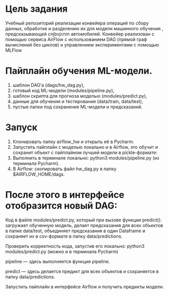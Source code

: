 # Цель задания

 Учебный репозиторий реализации конвейера операций по сбору данных, обработке и разделению их для модели машинного обучения , предсказывающей cnjbvjcnm автомобилей. Конвейер реализован с помощью сервиса AirFlow с использованием DAG (прямой граф вычислений без циклов) и управлением экспериментами с помощью MLFlow

# Пайплайн обучения ML-модели.

1. шаблон DAG’а (dags/hw_dag.py),
2. готовый код ML-модели (modules/pipeline.py),
3. шаблон скрипта для прогноза моделью (modules/predict.py),
4. данные для обучения и тестирования (data/train, data/test),
5. пустые папки под сохранение ML-модели и предсказаний.

# Запуск

1. Клонировать папку airflow_hw  и открыть её в Pycharm.
2. Запустить пайплайн с моделью локально и в Airflow, это обучит и сохранит объект с пайплайном лучшей модели в pickle-формате:
3. Выполнить в терминале локально: python3 modules/pipeline.py (из терминала Pycharm).
4. В Airflow: скопировать файл hw_dag.py в папку $AIRFLOW_HOME/dags.

# После этого в интерфейсе отобразится новый DAG:

Код в файле modules/predict.py, который при вызове функции predict():
загружает обученную модель, делает предсказания для всех объектов в папке data/test,
объединяет предсказания в один Dataframe и сохраняет их в csv-формате в папку data/predictions.

Проверить корректность кода, запустив его локально: python3 modules/predict.py (можно и в терминала Pycharm)

pipeline — здесь выполняется функция pipeline.

predict — здесь делается предикт для всех объектов и сохраняется в папку data/predictions.

Запустить пайплайн в интерфейсе Airflow и получить предикты модели.

